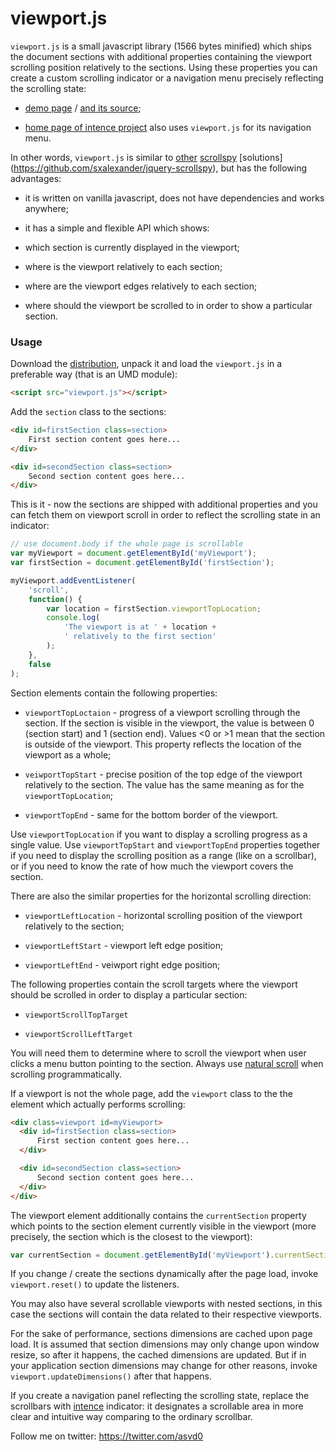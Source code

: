 viewport.js
===========


`viewport.js` is a small javascript library (1566 bytes minified)
which ships the document sections with additional properties
containing the viewport scrolling position relatively to the
sections. Using these properties you can create a custom scrolling
indicator or a navigation menu precisely reflecting the scrolling
state:

- [demo page](http://asvd.github.io/viewport) / [and its
source](https://github.com/asvd/asvd.github.io/tree/master/viewport);

- [home page of intence project](http://asvd.github.io/intence) also
  uses `viewport.js` for its navigation menu.

In other words, `viewport.js` is similar to
[other](http://davidwalsh.name/js/scrollspy)
[scrollspy](http://getbootstrap.com/javascript/#scrollspy) [solutions]
(https://github.com/sxalexander/jquery-scrollspy), but has the
following advantages:

- it is written on vanilla javascript, does not have dependencies and
  works anywhere;

- it has a simple and flexible API which shows:

 - which section is currently displayed in the viewport;

 - where is the viewport relatively to each section;

 - where are the viewport edges relatively to each section;

 - where should the viewport be scrolled to in order to show a
   particular section.


### Usage

Download the
[distribution](https://github.com/asvd/viewport/releases/download/v0.0.2/viewport-0.0.2.tar.gz),
unpack it and load the `viewport.js` in a preferable way (that is an
UMD module):

```html
<script src="viewport.js"></script>
```

Add the `section` class to the sections:

```html
<div id=firstSection class=section>
    First section content goes here...
</div>

<div id=secondSection class=section>
    Second section content goes here...
</div>
```

This is it - now the sections are shipped with additional properties
and you can fetch them on viewport scroll in order to reflect the
scrolling state in an indicator:

```js
// use document.body if the whole page is scrollable
var myViewport = document.getElementById('myViewport');
var firstSection = document.getElementById('firstSection');

myViewport.addEventListener(
    'scroll',
    function() {
        var location = firstSection.viewportTopLocation;
        console.log(
            'The viewport is at ' + location +
            ' relatively to the first section'
        );
    },
    false
);
```


Section elements contain the following properties:

- `viewportTopLoctaion` - progress of a viewport scrolling through the
  section. If the section is visible in the viewport, the value is
  between 0 (section start) and 1 (section end). Values <0 or >1 mean
  that the section is outside of the viewport. This property reflects
  the location of the viewport as a whole;

- `veiwportTopStart` - precise position of the top edge of the
  viewport relatively to the section. The value has the same meaning
  as for the `viewportTopLocation`;

- `viewportTopEnd` - same for the bottom border of the viewport.


Use `viewportTopLocation` if you want to display a scrolling progress
as a single value. Use `viewportTopStart` and `viewportTopEnd`
properties together if you need to display the scrolling position as a
range (like on a scrollbar), or if you need to know the rate of how
much the viewport covers the section.

There are also the similar properties for the horizontal scrolling
direction:

- `viewportLeftLocation` - horizontal scrolling position of the
  viewport relatively to the section;

- `viewportLeftStart` - viewport left edge position;

- `viewportLeftEnd` - veiwport right edge position;

The following properties contain the scroll targets where the viewport
should be scrolled in order to display a particular section:

- `viewportScrollTopTarget`

- `viewportScrollLeftTarget`

You will need them to determine where to scroll the viewport when user
clicks a menu button pointing to the section. Always use [natural
scroll](http://github.com/asvd/naturalScroll) when scrolling
programmatically.

If a viewport is not the whole page, add the `viewport` class to the
the element which actually performs scrolling:


```html
<div class=viewport id=myViewport>
  <div id=firstSection class=section>
      First section content goes here...
  </div>

  <div id=secondSection class=section>
      Second section content goes here...
  </div>
</div>
```

The viewport element additionally contains the `currentSection`
property which points to the section element currently visible in the
viewport (more precisely, the section which is the closest to the
viewport):


```js
var currentSection = document.getElementById('myViewport').currentSection;
```

If you change / create the sections dynamically after the page
load, invoke `viewport.reset()` to update the listeners.

You may also have several scrollable viewports with nested sections,
in this case the sections will contain the data related to their
respective viewports.

For the sake of performance, sections dimensions are cached upon page
load. It is assumed that section dimensions may only change upon
window resize, so after it happens, the cached dimensions are
updated. But if in your application section dimensions may change for
other reasons, invoke `viewport.updateDimensions()` after that
happens.

If you create a navigation panel reflecting the scrolling state,
replace the scrollbars with [intence](http://asvd.github.io/intence)
indicator: it designates a scrollable area in more clear and intuitive
way comparing to the ordinary scrollbar.


Follow me on twitter: https://twitter.com/asvd0
